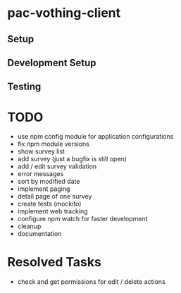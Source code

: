 # pac-vothing-client

## Setup

## Development Setup

## Testing

# TODO
- use npm config module for application configurations
- fix npm module versions
- show survey list
- add survey (just a bugfix is still open)
- add / edit survey validation
- error messages 
- sort by modified date
- implement paging
- detail page of one survey
- create tests (mockito)
- implement web tracking
- configure npm watch for faster development
- cleanup
- documentation

# Resolved Tasks
- check and get permissions for edit / delete actions 





